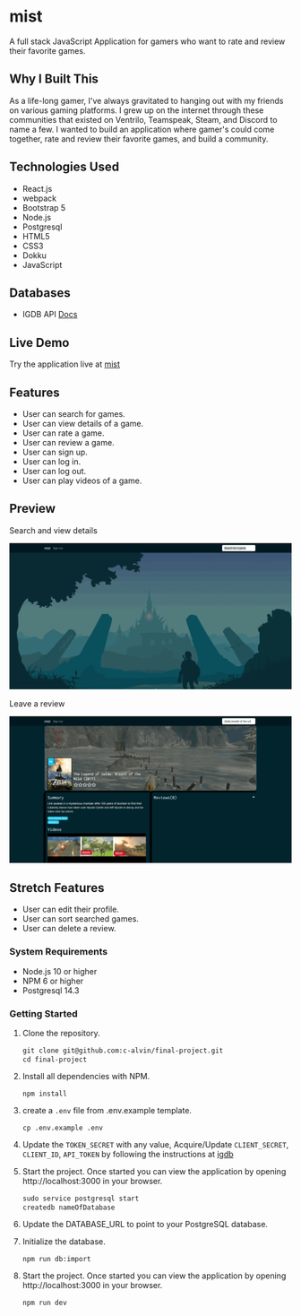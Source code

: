 # mist

A full stack JavaScript Application for gamers who want to rate and review their favorite games.

## Why I Built This

As a life-long gamer, I've always gravitated to hanging out with my friends on various gaming platforms.  I grew up
on the internet through these communities that existed on Ventrilo, Teamspeak, Steam, and Discord to name a few.
I wanted to build an application where gamer's could come together, rate and review their favorite games,
and build a community.

## Technologies Used

- React.js
- webpack
- Bootstrap 5
- Node.js
- Postgresql
- HTML5
- CSS3
- Dokku
- JavaScript

## Databases

- IGDB API [Docs](https://api-docs.igdb.com/#expander)
## Live Demo

Try the application live at [mist](https://mist.choalvin.com/)

## Features

- User can search for games.
- User can view details of a game.
- User can rate a game.
- User can review a game.
- User can sign up.
- User can log in.
- User can log out.
- User can play videos of a game.


## Preview

Search and view details

![Details](/server/public/images/search%3Aview.gif)

Leave a review

![Details](/server/public/images/makeareview.gif)

## Stretch Features
- User can edit their profile.
- User can sort searched games.
- User can delete a review.

### System Requirements

- Node.js 10 or higher
- NPM 6 or higher
- Postgresql 14.3

### Getting Started

1. Clone the repository.

    ```shell
    git clone git@github.com:c-alvin/final-project.git
    cd final-project
    ```

1. Install all dependencies with NPM.

    ```shell
    npm install
    ```

1. create a `.env` file from .env.example template.

    ```shell
    cp .env.example .env
    ```

1. Update the `TOKEN_SECRET` with any value, Acquire/Update `CLIENT_SECRET`, `CLIENT_ID`, `API_TOKEN` by following the instructions at [igdb](https://api-docs.igdb.com/#account-creation)

1. Start the project. Once started you can view the application by opening http://localhost:3000 in your browser.

    ```shell
    sudo service postgresql start
    createdb nameOfDatabase
    ```

1. Update the DATABASE_URL to point to your PostgreSQL database.

1. Initialize the database.

    ```shell
    npm run db:import
    ```

1. Start the project. Once started you can view the application by opening http://localhost:3000 in your browser.

    ```shell
    npm run dev
    ```
